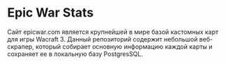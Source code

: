 # Epic War Stats
Сайт epicwar.com является крупнейшей в мире базой кастомных карт для игры Wacraft 3. Данный репозиторий содержит небольшой веб-скрапер, который собирает основную информацию каждой карты и сохраняет ее в локальную базу PostgresSQL.
